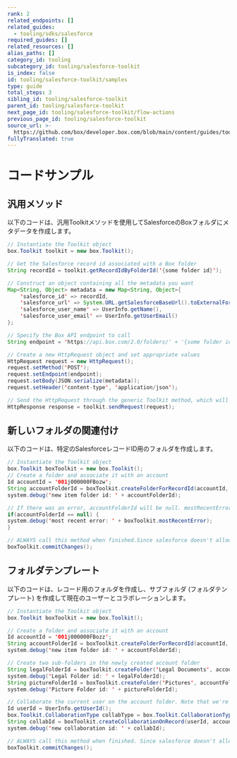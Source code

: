 ```yaml
---
rank: 2
related_endpoints: []
related_guides:
  - tooling/sdks/salesforce
required_guides: []
related_resources: []
alias_paths: []
category_id: tooling
subcategory_id: tooling/salesforce-toolkit
is_index: false
id: tooling/salesforce-toolkit/samples
type: guide
total_steps: 3
sibling_id: tooling/salesforce-toolkit
parent_id: tooling/salesforce-toolkit
next_page_id: tooling/salesforce-toolkit/flow-actions
previous_page_id: tooling/salesforce-toolkit
source_url: >-
  https://github.com/box/developer.box.com/blob/main/content/guides/tooling/salesforce-toolkit/samples.md
fullyTranslated: true
---
```

# コードサンプル

## 汎用メソッド

以下のコードは、汎用Toolkitメソッドを使用してSalesforceのBoxフォルダにメタデータを作成します。

<!-- markdownlint-disable line-length -->

<Tabs>

<Tab title="Apex">

```java
// Instantiate the Toolkit object
box.Toolkit toolkit = new box.Toolkit();

// Get the Salesforce record id associated with a Box folder
String recordId = toolkit.getRecordIdByFolderId('{some folder id}');

// Construct an object containing all the metadata you want
Map<String, Object> metadata = new Map<String, Object>{
    'salesforce_id' => recordId,
    'salesforce_url' => System.URL.getSalesforceBaseUrl().toExternalForm() + '/' + recordId,
    'salesforce_user_name' => UserInfo.getName(),
    'salesforce_user_email' => UserInfo.getUserEmail()
};

// Specify the Box API endpoint to call
String endpoint = 'https://api.box.com/2.0/folders/' + '{some folder id}' + '/metadata/global/properties';

// Create a new HttpRequest object and set appropriate values
HttpRequest request = new HttpRequest();
request.setMethod('POST');
request.setEndpoint(endpoint);
request.setBody(JSON.serialize(metadata));
request.setHeader('content-type', 'application/json');

// Send the HttpRequest through the generic Toolkit method, which will handle the authentication details
HttpResponse response = toolkit.sendRequest(request);
```

</Tab>

</Tabs>

<!-- markdownlint-enable line-length -->

## 新しいフォルダの関連付け

以下のコードは、特定のSalesforceレコードID用のフォルダを作成します。

<!-- markdownlint-disable line-length -->

<Tabs>

<Tab title="Apex">

```java
// Instantiate the Toolkit object
box.Toolkit boxToolkit = new box.Toolkit();
// Create a folder and associate it with an account
Id accountId = '001j000000FBozw';
String accountFolderId = boxToolkit.createFolderForRecordId(accountId, null, true);
system.debug('new item folder id: ' + accountFolderId);

// If there was an error, accountFolderId will be null. mostRecentError will contain the error message
if(accountFolderId == null) {
system.debug('most recent error: ' + boxToolkit.mostRecentError);
}

// ALWAYS call this method when finished.Since salesforce doesn't allow http callouts after dml operations, we need to commit the pending database inserts/updates or we will lose the associations created
boxToolkit.commitChanges();
```

</Tab>

</Tabs>

<!-- markdownlint-enable line-length -->

## フォルダテンプレート

以下のコードは、レコード用のフォルダを作成し、サブフォルダ (フォルダテンプレート) を作成して現在のユーザーとコラボレーションします。

<!-- markdownlint-disable line-length -->

<Tabs>

<Tab title="Apex">

```java
// Instantiate the Toolkit object
box.Toolkit boxToolkit = new box.Toolkit();

// Create a folder and associate it with an account
Id accountId = '001j000000FBozz';
String accountFolderId = boxToolkit.createFolderForRecordId(accountId, null, true);
system.debug('new item folder id: ' + accountFolderId);

// Create two sub-folders in the newly created account folder
String legalFolderId = boxToolkit.createFolder('Legal Documents', accountFolderId, null);
system.debug('Legal Folder id: ' + legalFolderId);
String pictureFolderId = boxToolkit.createFolder('Pictures', accountFolderId, null);
system.debug('Picture Folder id: ' + pictureFolderId);

// Collaborate the current user on the account folder. Note that we're sending false for the optCreateFolder param that shouldn't actually matter since the folder(s) already exists
Id userId = UserInfo.getUserId();
box.Toolkit.CollaborationType collabType = box.Toolkit.CollaborationType.EDITOR;
String collabId = boxToolkit.createCollaborationOnRecord(userId, accountId, collabType, false);
system.debug('new collaboration id: ' + collabId);

// ALWAYS call this method when finished. Since salesforce doesn't allow http callouts after dml operations, we need to commit the pending database inserts/updates or we will lose the associations created
boxToolkit.commitChanges();
```

</Tab>

</Tabs>

<!-- markdownlint-enable line-length -->
